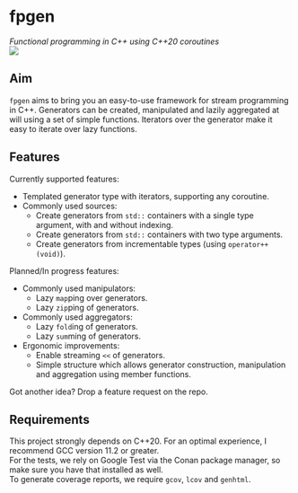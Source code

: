 # fpgen
*Functional programming in C++ using C++20 coroutines*  
![](https://img.shields.io/badge/test_coverage-98%25-brightgreen)


## Aim
`fpgen` aims to bring you an easy-to-use framework for stream programming in C++. Generators can be created, manipulated and lazily aggregated at will using a set of simple functions. Iterators over the generator make it easy to iterate over lazy functions.

## Features
Currently supported features:
 - Templated generator type with iterators, supporting any coroutine.
 - Commonly used sources:
   - Create generators from `std::` containers with a single type argument, with and without indexing.
   - Create generators from `std::` containers with two type arguments.
   - Create generators from incrementable types (using `operator++(void)`).

Planned/In progress features:
 - Commonly used manipulators:
   - Lazy `map`ping over generators.
   - Lazy `zip`ping of generators.
 - Commonly used aggregators:
   - Lazy `fold`ing of generators.
   - Lazy `sum`ming of generators.
 - Ergonomic improvements:
   - Enable streaming `<<` of generators.
   - Simple structure which allows generator construction, manipulation and aggregation using member functions.

Got another idea? Drop a feature request on the repo.

## Requirements
This project strongly depends on C++20. For an optimal experience, I recommend GCC version 11.2 or greater.  
For the tests, we rely on Google Test via the Conan package manager, so make sure you have that installed as well.  
To generate coverage reports, we require `gcov`, `lcov` and `genhtml`.
